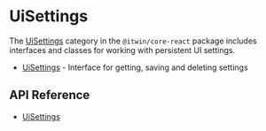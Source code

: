 # UiSettings

The [UiSettings]($core-react:Inputs) category in the `@itwin/core-react` package includes
interfaces and classes for working with persistent UI settings.

- [UiSettings]($core-react) - Interface for getting, saving and deleting settings

## API Reference

- [UiSettings]($core-react:UiSettings)
